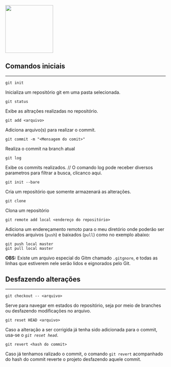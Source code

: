 <a url="https://git-scm.com"><img src="https://img.shields.io/badge/GIT-E44C30?style=for-the-badge-appveyor&logo=git&logoColor=white&labelColor=gray&color=gray" width="150"></a>
## Comandos iniciais
___
~~~git
git init
~~~
Inicializa um repositório git em uma pasta selecionada.
~~~git
git status
~~~
Exibe as altrações realizadas no repositório.
~~~git
git add <arquivo>
~~~
Adiciona arquivo(s) para realizar o commit.
~~~git
git commit -m "<Mensagem do comit>"
~~~
Realiza o commit na branch atual
~~~git
git log
~~~
Exibe os commits realizados.
// O comando log pode receber diversos parametros para filtrar a busca, clicanco <a url="https://devhints.io/git-log.">aqui</a>.

~~~git
git init --bare
~~~
Cria um repositório que somente armazenará as alterações.
~~~git
git clone
~~~
Clona um repositório 

~~~git
git remote add local <endereço do repositório>
~~~
Adiciona um endereçamento remoto para o meu diretório onde poderão ser enviados arquivos (<code>push</code>) e baixados (<code>pull</code>) como no exemplo abaixo:
~~~git
git push local master
git pull local master
~~~

**OBS:** Existe um arquivo especial do Gitm chamado <code>.gitgnore</code>, e todas as linhas que estiverem nele serão lidos e eignorados pelo Git.

## Desfazendo alterações
___

~~~git
git checkout -- <arquivo>
~~~
Serve para navegar em estados do repositório, seja por meio de branches ou desfazendo modificações no arquivo.

~~~git
git reset HEAD <arquivo>
~~~~
Caso a alteração a ser corrigida já tenha sido adicionada para o commit, usa-se o *<code>git reset head*</code>.

~~~git
git revert <hash do commit>
~~~
Caso já tenhamos ralizado o commit, o comando <code>git revert</code> acompanhado do hash do commit reverte o projeto desfazendo aquele commit.

